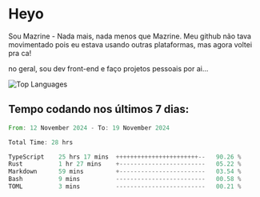 # Heyo

Sou Mazrine - Nada mais, nada menos que Mazrine.
Meu github não tava movimentado pois eu estava usando outras plataformas, mas agora voltei pra ca!

no geral, sou dev front-end e faço projetos pessoais por ai...


![Top Languages](https://github-readme-stats.vercel.app/api/top-langs/?username=mazrine&theme=tokyonight&pt-br&layout=donut&langs_count=10)


## Tempo codando nos últimos 7 dias:
<!--START_SECTION:waka-->

```rust
From: 12 November 2024 - To: 19 November 2024

Total Time: 28 hrs

TypeScript    25 hrs 17 mins  +++++++++++++++++++++++--   90.26 %
Rust          1 hr 27 mins    +------------------------   05.22 %
Markdown      59 mins         +------------------------   03.54 %
Bash          9 mins          -------------------------   00.58 %
TOML          3 mins          -------------------------   00.21 %
```

<!--END_SECTION:waka-->

<!--
**Mazrine/Mazrine** is a ✨ _special_ ✨ repository because its `README.md` (this file) appears on your GitHub profile.

Here are some ideas to get you started:

- 🔭 I’m currently working on ...
- 🌱 I’m currently learning ...
- 👯 I’m looking to collaborate on ...
- 🤔 I’m looking for help with ...
- 💬 Ask me about ...
- 📫 How to reach me: ...
- 😄 Pronouns: ...
- ⚡ Fun fact: ...
-->
